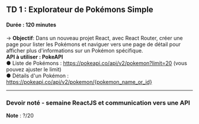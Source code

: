 ## TD 1 : Explorateur de Pokémons Simple <br>
#### Durée : 120 minutes <br>
-> **Objectif**: Dans un nouveau projet React, avec React Router, créer une page pour
lister les Pokémons et naviguer vers une page de détail pour afficher plus
d'informations sur un Pokémon spécifique. <br>
**API à utiliser : PokeAPI** <br>
● Liste de Pokémons : https://pokeapi.co/api/v2/pokemon?limit=20
(vous pouvez ajuster le limit) <br>
● Détails d'un Pokémon :
https://pokeapi.co/api/v2/pokemon/{pokemon_name_or_id}

_________________________________________________________
### Devoir noté - semaine ReactJS et communication vers une API<br>
**Note** : ?/20